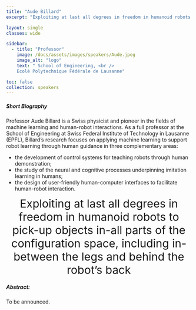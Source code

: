 ```yaml
---
title: "Aude Billard"
excerpt: "Exploiting at last all degrees in freedom in humanoid robots to pick-up objects in-all parts of the configuration space, including in-between the legs and behind the robot’s back"

layout: single 
classes: wide

sidebar:
  - title: "Professor"
    image: /docs/assets/images/speakers/Aude.jpeg 
    image_alt: "logo"
    text: " School of Engineering, <br /> 
    Ecolé Polytechnique Fédérale de Lausanne"

toc: false 
collection: speakers
---
```


##### Short Biography 

Professor Aude Billard is a Swiss physicist and pioneer in the fields of machine learning and human-robot interactions. As a full professor at the School of Engineering at Swiss Federal Institute of Technology in Lausanne (EPFL), Billard’s research focuses on applying machine learning to support robot learning through human guidance in three complementary areas: 
 <ul>
  <li>
  the development of control systems for teaching robots through human demonstration;
  </li>
  <li>
  the study of the neural and cognitive processes underpinning imitation learning in humans;
  </li>
  <li>
  the design of user-friendly human-computer interfaces to facilitate human-robot interaction. 
</li>
</ul> 


<center style="font-size:30px">
Exploiting at last all degrees in freedom in humanoid robots to pick-up objects in-all parts of the configuration space, including in-between the legs and behind the robot’s back 
</center>



##### Abstract:

To be announced.

